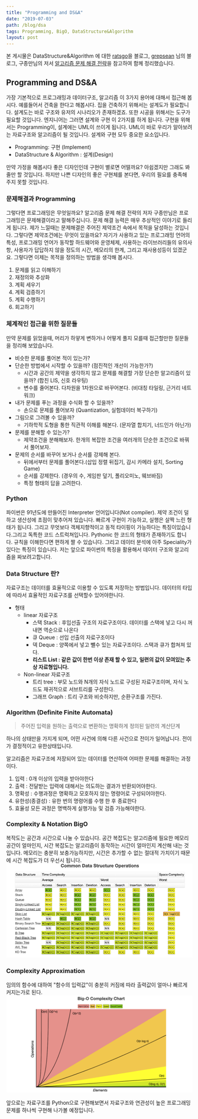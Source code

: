 ```yaml
---
title: "Programming and DS&A"
date: "2019-07-03"
path: /blog/dsa
tags: Programming, BigO, DataStructure&Algorithm
layout: post
---
```



본 게시물은 DataStructure&Algorithm 에 대한 [ratsgo](https://ratsgo.github.io/data%20structure&algorithm/2017/09/07/algorithm/)을 블로그, [grepsean](https://grepsean.github.io/Algorithms-and-Data-Structures-with-Python-3/) 님의 블로그, 구종만님의 저서 [알고리즘 문제 해결 전략](https://book.algospot.com/)을 참고하여 함께 정리했습니다.


## Programming and DS&A

가장 기본적으로 프로그래밍과 데이터구조, 알고리즘 이 3가지 용어에 대해서 접근해 봅시다. 예를들어서 건축을 한다고 해봅시다. 집을 건축하기 위해서는 설계도가 필요합니다. 설계도는 바로 구조와 유저의 시나리오가 존재하겠죠. 또한 시공을 위해서는 도구가 필요할 것입니다. 엔지니어는 그러면 설계와 구현 이 2가지를 하게 됩니다. 구현을 위해서는 Programming이, 설계에는 UML이 쓰이게 됩니다. UML이 바로 우리가 알아보려는 자료구조와 알고리즘이 될 것입니다. 설계와 구현 모두 중요한 요소입니다.

- Programming: 구현 (Implement)
- DataStructure & Algorithm : 설계(Design)

만약 가정을 해봅시다 좋은 디자인인데 구현이 별로면 어떨까요? 아쉽겠지만 그래도 봐줄만 할 것입니다. 하지만 나쁜 디자인의 좋은 구현체를 본다면, 우리의 필요를 충족해 주지 못할 것입니다. 


### 문제해결과 Programming
그렇다면 프로그래밍은 무엇일까요? 알고리즘 문제 해결 전략의 저자 구종만님은 프로그래밍은 문제해결이라고 말해주십니다. 문제 해결 능력은 매우 추상적인 이야기로 들리게 됩니다. 제가 느낄때는 문제해결은 주어진 제약조건 속에서 목적을 달성하는 것입니다. 그렇다면 제약조건에는 무엇이 있을까요? 자기가 사용하고 있는 프로그래밍 언어의 특성, 프로그래밍 언어가 동작할 하드웨어와 운영체제, 사용하는 라이브러리들의 유의사항, 사용자가 답답하지 않을 정도의 시간, 메모리의 한계, 그리고 재사용성등이 있겠군요. 그렇다면 이제는 목적을 정의하는 방법을 생각해 봅시다.

1. 문제를 읽고 이해하기
2. 재정의와 추상화
3. 계획 세우기
4. 계획 검증하기
5. 계획 수행하기
6. 회고하기

### 체계적인 접근을 위한 질문들
만약 문제를 읽었을때, 머리가 하얗게 변하거나 어떻게 풀지 모를때 접근할만한 질문들을 정리해 보았습니다.

- 비슷한 문제를 풀어본 적이 있는가?
- 단순한 방법에서 시작할 수 있을까? (점진적인 개선이 가능한가?)
    - 시간과 공간의 제약을 생각하지 않고 문제를 해결할 가장 단순한 알고리즘이 있을까? (합친 LIS, 신호 라우팅)
    - 변수를 줄어본다. 다차원을 1차원으로 바꾸어본다.  (비대칭 타일링, 근거리 네트워크)
- 내가 문제를 푸는 과정을 수식화 할 수 있을까?
    - 손으로 문제를 풀어보자 (Quantization, 실험데이터 복구하기)
- 그림으로 그려볼 수 있을까?
    - 기하학적 도형을 통한 직관적 이해를 해본다. (문자열 합치기, 너드인가 아닌가)
- 문제를 분해할 수 있는가?
    - 제약조건을 분해해보자. 한개의 복잡한 조건을 여러개의 단순한 조건으로 바꿔서 풀어보자.
- 문제의 순서를 바꾸어 보거나 순서를 강제해 본다.
    - 뒤에서부터 문제를 풀어본다.(삽입 정렬 뒤집기, 감시 카메라 설치, Sorting Game)
    - 순서를 강제한다. (경우의 수, 게임판 덮기, 폴리오미노, 웨브바짐)
    - 특정 형태의 답을 고려한다. 


### Python

파이썬은 91년도에 만들어진 Interpreter 언어입니다(Not compiler). 제약 조건이 덜하고 생산성에 초점이 맞추어져 있습니다. 빠르게 구현이 가능하고, 실행은 살짝 느린 형태가 됩니다. 그리고 무엇보다 객체지향적이고 동적 타이핑이 가능하다는 특징이있습니다.그리고 독특한 코드 스트럭쳐입니다. Pythonic 한 코드의 형태가 존재하기도 합니다. 규칙을 이해한다면 편하게 짤 수 있습니다. 그리고 데이터 분석에 아주 Speciality가 있다는 특징이 있습니다. 저는 앞으로 파이썬의 특징을 활용해서 데이터 구조와 알고리즘을 짜보려고합니다.

### Data Structure 란?
자료구조는 데이터를 효율적으로 이용할 수 있도록 저장하는 방법입니다. 데이터의 타입에 따라서 효율적인 자료구조를 선택할수 있어야한니다.

- 형태
    - linear 자료구조
        - 스택 Stack : 후입선출 구조의 자료구조이다. 데이터를 스택에 넣고 다시 꺼내면 역순으로 나온다
        - 큐 Queue : 선입 선출의 자료구조이다
        - 덱 Deque : 양쪽에서 넣고 뺼수 있는 자료구조이다. 스택과 큐가 합쳐져 있다.
        - __리스트 List : 같은 값이 한번 이상 존재 할 수 있고, 일련의 값이 모여있는 추상 자료형입니다.__
    - Non-linear 자료구조
        - 트리 tree : 부모 노드와 N개의 자식 노드로 구성된 자료구조이며, 자식 노드도 재귀적으로 서브트리를 구성한다.
        - 그래프 Graph : 트리 구조와 비슷하지만, 순환구조를 가진다.

### Algorithm (Definite Finite Automata)

> 주어진 입력을 원하는 출력으로 변환하는 명확하게 정의된 일련의 계산단계

하나의 상태만을 가지게 되며, 어떤 사건에 의해 다른 사건으로 전이가 일어납니다. 전이가 결정적이고 유한상태입니다. 
<br>

알고리즘은 자료구조에 저장되어 있는 데이터를 연산하여 어떠한 문제를 해결하는 과정이다. 
1. 입력 : 0개 이상의 입력을 받아야한다
2. 출력 : 전달받는 입력에 대해서는 의도하는 결과가 반환되어야한다.
3. 명확성 : 수행과정은 명확하고 모호하지 않는 명령어로 구성되어야한다.
4. 유한성(종결성) : 유한 번의 명령어를 수행 한 후 종료한다
5. 효율성 모든 과정은 명백하게 실행가능 및 검증 가능해야한다.


### Complexity & Notation BigO
복작도는 공간과 시간으로 나눌 수 있습니다. 공간 복잡도는 알고리즘에 필요한 메모리 공간이 얼마인지, 시간 복잡도는 알고리즘이 동작하는 시간이 얼마인지 계산해 내는 것입니다. 메모리는 충분히 보충가능하지만, 시간은 추가할 수 없는 절대적 가치이기 때문에 시간 복잡도가 더 우선시 됩니다. 
<img src="../img/bigO.png">

### Complexity Approximation
임의의 함수에 대하여 "함수의 입력값"이 충분히 커짐에 따라 출력값이 얼마나 빠르게 커지는가로 된다. 
<img src="../img/bigOcurve.png">

앞으로는 자료구조를 Python으로 구현해보면서 자료구조와 연관성이 높은 프로그래밍 문제를 하나씩 구현해 나가볼 예정입니다.

```python

```
